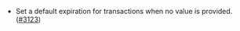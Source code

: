 - Set a default expiration for transactions when no value is provided.
  ([\#3123](https://github.com/anoma/namada/pull/3123))